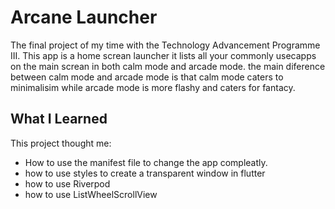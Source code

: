# Arcane Launcher

The final project of my time with the Technology Advancement Programme III.
This app is a home screan launcher it lists all your commonly usecapps on the main screan
in both calm mode and arcade mode. the main diference between calm mode and arcade mode
is that calm mode caters to minimalisim while arcade mode is more flashy and caters for
fantacy.

## What I Learned

This project thought me:
- How to use the manifest file to change the app compleatly.
- how to use styles to create a transparent window in flutter
- how to use Riverpod
- how to use ListWheelScrollView

